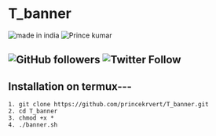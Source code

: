 # T_banner

![made in india](https://img.shields.io/badge/MADE%20IN%20-INDIA-green?style=for-the-badge&logo=appveyor)
![Prince kumar](https://img.shields.io/badge/prince%20-kumar-green?style=for-the-badge&logo=appveyor)

![GitHub followers](https://img.shields.io/github/followers/princekrvert?style=for-the-badge)
![Twitter Follow](https://img.shields.io/twitter/follow/princekrvert?color=%23ff128c&label=%40princekrvert&style=for-the-badge)
---
## Installation on termux---
```
1. git clone https://github.com/princekrvert/T_banner.git
2. cd T_banner
3. chmod +x *
4. ./banner.sh

```


